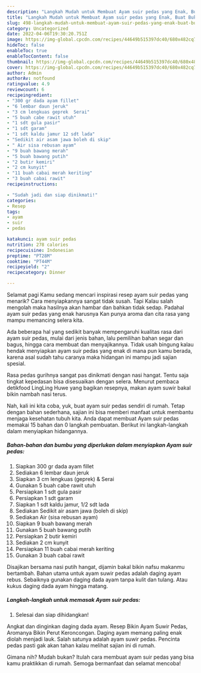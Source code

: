 ```yaml
---
description: "Langkah Mudah untuk Membuat Ayam suir pedas yang Enak, Buat Buka Puasa Lezat"
title: "Langkah Mudah untuk Membuat Ayam suir pedas yang Enak, Buat Buka Puasa Lezat"
slug: 498-langkah-mudah-untuk-membuat-ayam-suir-pedas-yang-enak-buat-buka-puasa-lezat
category: Uncategorized
date: 2022-04-06T19:30:20.751Z
image: https://img-global.cpcdn.com/recipes/44649b515397dc40/680x482cq70/ayam-suir-pedas-foto-resep-utama.jpg
hideToc: false
enableToc: true
enableTocContent: false
thumbnail: https://img-global.cpcdn.com/recipes/44649b515397dc40/680x482cq70/ayam-suir-pedas-foto-resep-utama.jpg
cover: https://img-global.cpcdn.com/recipes/44649b515397dc40/680x482cq70/ayam-suir-pedas-foto-resep-utama.jpg
author: Admin
authorAv: notfound
ratingvalue: 4.9
reviewcount: 6
recipeingredient:
- "300 gr dada ayam fillet"
- "6 lembar daun jeruk"
- "3 cm lengkuas geprek  Serai"
- "5 buah cabe rawit utuh"
- "1 sdt gula pasir"
- "1 sdt garam"
- "1 sdt kaldu jamur 12 sdt lada"
- "Sedikit air asam jawa boleh di skip"
- " Air sisa rebusan ayam"
- "9 buah bawang merah"
- "5 buah bawang putih"
- "2 butir kemiri"
- "2 cm kunyit"
- "11 buah cabai merah keriting"
- "3 buah cabai rawit"
recipeinstructions:

- "Sudah jadi dan siap dinikmati!"
categories:
- Resep
tags:
- ayam
- suir
- pedas

katakunci: ayam suir pedas 
nutrition: 278 calories
recipecuisine: Indonesian
preptime: "PT28M"
cooktime: "PT44M"
recipeyield: "2"
recipecategory: Dinner

---
```



Selamat pagi Kamu sedang mencari inspirasi resep ayam suir pedas yang menarik? Cara menyiapkannya sangat tidak susah. Tapi Kalau salah mengolah maka hasilnya akan hambar dan bahkan tidak sedap. Padahal ayam suir pedas yang enak harusnya Kan punya aroma dan cita rasa yang mampu memancing selera kita.


Ada beberapa hal yang sedikit banyak mempengaruhi kualitas rasa dari ayam suir pedas, mulai dari jenis bahan, lalu pemilihan bahan segar dan bagus, hingga cara membuat dan menyajikannya. Tidak usah bingung kalau hendak menyiapkan ayam suir pedas yang enak di mana pun kamu berada, karena asal sudah tahu caranya maka hidangan ini mampu jadi sajian spesial.

Rasa pedas gurihnya sangat pas dinikmati dengan nasi hangat. Tentu saja tingkat kepedasan bisa disesuaikan dengan selera. Menurut pembaca detikfood LingLing Huwe yang bagikan resepnya, makan ayam suwir bakal bikin nambah nasi terus.


Nah, kali ini kita coba, yuk, buat ayam suir pedas sendiri di rumah. Tetap dengan bahan sederhana, sajian ini bisa memberi manfaat untuk membantu menjaga kesehatan tubuh kita. Anda dapat membuat Ayam suir pedas memakai 15 bahan dan 0 langkah pembuatan. Berikut ini langkah-langkah dalam menyiapkan hidangannya.

<!--inarticleads1-->

##### Bahan-bahan dan bumbu yang diperlukan dalam menyiapkan Ayam suir pedas:

1. Siapkan 300 gr dada ayam fillet
1. Sediakan 6 lembar daun jeruk
1. Siapkan 3 cm lengkuas (geprek) &amp; Serai
1. Gunakan 5 buah cabe rawit utuh
1. Persiapkan 1 sdt gula pasir
1. Persiapkan 1 sdt garam
1. Siapkan 1 sdt kaldu jamur, 1/2 sdt lada
1. Sediakan Sedikit air asam jawa (boleh di skip)
1. Sediakan  Air (sisa rebusan ayam)
1. Siapkan 9 buah bawang merah
1. Gunakan 5 buah bawang putih
1. Persiapkan 2 butir kemiri
1. Sediakan 2 cm kunyit
1. Persiapkan 11 buah cabai merah keriting
1. Gunakan 3 buah cabai rawit


Disajikan bersama nasi putih hangat, dijamin bakal bikin nafsu makanmu bertambah. Bahan utama untuk ayam suwir pedas adalah daging ayam rebus. Sebaiknya gunakan daging dada ayam tanpa kulit dan tulang. Atau kukus daging dada ayam hingga matang. 

<!--inarticleads2-->

##### Langkah-langkah untuk memasak Ayam suir pedas:


1. Selesai dan siap dihidangkan!

Angkat dan dinginkan daging dada ayam. Resep Bikin Ayam Suwir Pedas, Aromanya Bikin Perut Keroncongan. Daging ayam memang paling enak diolah menjadi lauk. Salah satunya adalah ayam suwir pedas. Pencinta pedas pasti gak akan tahan kalau melihat sajian ini di rumah. 

Gimana nih? Mudah bukan? Itulah cara membuat ayam suir pedas yang bisa kamu praktikkan di rumah. Semoga bermanfaat dan selamat mencoba!

